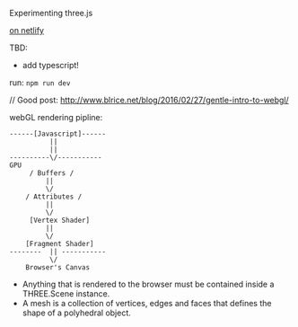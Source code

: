 Experimenting three.js

[on netlify](https://practical-galileo-f7a57d.netlify.app/)

TBD:
- add typescript!

run: `npm run dev`

// Good post: http://www.blrice.net/blog/2016/02/27/gentle-intro-to-webgl/

webGL rendering pipline:

```
------[Javascript]------
          ||
          ||
----------\/-----------
GPU                     
     / Buffers /
         ||
         \/
    / Attributes /
         ||
         \/
     [Vertex Shader]
         ||
         \/
    [Fragment Shader]
--------  || -----------
          \/
    Browser's Canvas
```





- Anything that is rendered to the browser must be contained inside a THREE.Scene instance.
- A mesh is a collection of vertices, edges and faces that defines the shape of a polyhedral object.



